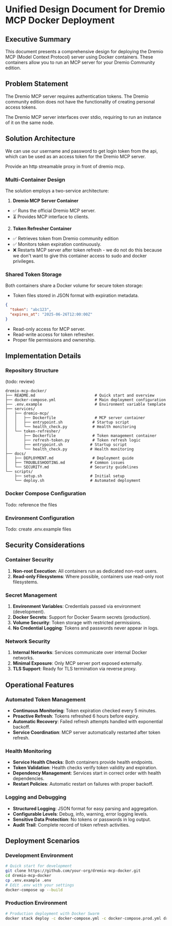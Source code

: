 # Unified Design Document for Dremio MCP Docker Deployment

## Executive Summary

This document presents a comprehensive design for deploying the Dremio MCP (Model Context Protocol) server using Docker containers.
These containers allow you to run an MCP server for your Dremio Community edition.

## Problem Statement

The Dremio MCP server requires authentication tokens.
The Dremio community edition does not have the functionality of creating personal access tokens.

The Dremio MCP server interfaces over stdio, requiring to run an instance of it on the same node.

## Solution Architecture

We can use our username and password to get login token from the api,
which can be used as an access token for the Dremio MCP server.

Provide an http streamable proxy in front of dremio mcp.

### Multi-Container Design

The solution employs a two-service architecture:

1. **Dremio MCP Server Container**

- ✅ Runs the official Dremio MCP server.
- ⏳ Provides MCP interface to clients.

2. **Token Refresher Container**

- ✅ Retrieves token from Dremio community edition
- ✅ Monitors token expiration continuously.
- ❌ Restarts MCP server after token refresh - we do not do this because we don't want to give this container access to sudo and docker privileges.

### Shared Token Storage

Both containers share a Docker volume for secure token storage:

- Token files stored in JSON format with expiration metadata.

```json
{
  "token": "abc123",
  "expires_at": "2025-06-26T12:00:00Z"
}
```

- Read-only access for MCP server.
- Read-write access for token refresher.
- Proper file permissions and ownership.

## Implementation Details

### Repository Structure

(todo: review)

```text
dremio-mcp-docker/
├── README.md                          # Quick start and overview
├── docker-compose.yml                 # Main deployment configuration
├── .env.example                       # Environment variable template
├── services/
│   ├── dremio-mcp/
│   │   ├── Dockerfile                 # MCP server container
│   │   ├── entrypoint.sh             # Startup script
│   │   └── health_check.py           # Health monitoring
│   └── token-refresher/
│       ├── Dockerfile                # Token management container
│       ├── refresh-token.py          # Token refresh logic
│       ├── entrypoint.sh            # Startup script
│       └── health_check.py          # Health monitoring
├── docs/
│   ├── DEPLOYMENT.md                 # Deployment guide
│   ├── TROUBLESHOOTING.md           # Common issues
│   └── SECURITY.md                  # Security guidelines
└── scripts/
    ├── setup.sh                     # Initial setup
    └── deploy.sh                    # Automated deployment
```

### Docker Compose Configuration

Todo: reference the files

### Environment Configuration

Todo: create .env.example files

## Security Considerations

### Container Security

1. **Non-root Execution**: All containers run as dedicated non-root users.
2. **Read-only Filesystems**: Where possible, containers use read-only root filesystems.

### Secret Management

1. **Environment Variables**: Credentials passed via environment (development).
2. **Docker Secrets**: Support for Docker Swarm secrets (production).
3. **Volume Security**: Token storage with restricted permissions.
4. **No Credential Logging**: Tokens and passwords never appear in logs.

### Network Security

1. **Internal Networks**: Services communicate over internal Docker networks.
2. **Minimal Exposure**: Only MCP server port exposed externally.
3. **TLS Support**: Ready for TLS termination via reverse proxy.

## Operational Features

### Automated Token Management

- **Continuous Monitoring**: Token expiration checked every 5 minutes.
- **Proactive Refresh**: Tokens refreshed 6 hours before expiry.
- **Automatic Recovery**: Failed refresh attempts handled with exponential backoff.
- **Service Coordination**: MCP server automatically restarted after token refresh.

### Health Monitoring

- **Service Health Checks**: Both containers provide health endpoints.
- **Token Validation**: Health checks verify token validity and expiration.
- **Dependency Management**: Services start in correct order with health dependencies.
- **Restart Policies**: Automatic restart on failures with proper backoff.

### Logging and Debugging

- **Structured Logging**: JSON format for easy parsing and aggregation.
- **Configurable Levels**: Debug, info, warning, error logging levels.
- **Sensitive Data Protection**: No tokens or passwords in log output.
- **Audit Trail**: Complete record of token refresh activities.

## Deployment Scenarios

### Development Environment

```bash
# Quick start for development
git clone https://github.com/your-org/dremio-mcp-docker.git
cd dremio-mcp-docker
cp .env.example .env
# Edit .env with your settings
docker-compose up --build
```

### Production Environment

```bash
# Production deployment with Docker Swarm
docker stack deploy -c docker-compose.yml -c docker-compose.prod.yml dremio-mcp
```
